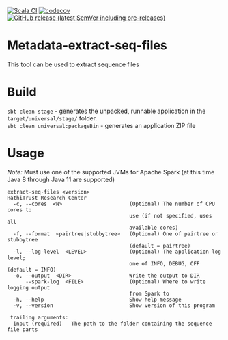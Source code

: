 [![Scala CI](https://github.com/htrc/Metadata-extract-seq-files/actions/workflows/ci.yml/badge.svg)](https://github.com/htrc/Metadata-extract-seq-files/actions/workflows/ci.yml)
[![codecov](https://codecov.io/gh/htrc/Metadata-extract-seq-files/graph/badge.svg?token=eAU8RK60Yd)](https://codecov.io/gh/htrc/Metadata-extract-seq-files)
[![GitHub release (latest SemVer including pre-releases)](https://img.shields.io/github/v/release/htrc/Metadata-extract-seq-files?include_prereleases&sort=semver)](https://github.com/htrc/Metadata-extract-seq-files/releases/latest)

# Metadata-extract-seq-files
This tool can be used to extract sequence files

# Build
`sbt clean stage` - generates the unpacked, runnable application in the `target/universal/stage/` folder.  
`sbt clean universal:packageBin` - generates an application ZIP file

# Usage
*Note:* Must use one of the supported JVMs for Apache Spark (at this time Java 8 through Java 11 are supported)
```text
extract-seq-files <version>
HathiTrust Research Center
  -c, --cores  <N>                      (Optional) The number of CPU cores to
                                        use (if not specified, uses all
                                        available cores)
  -f, --format  <pairtree|stubbytree>   (Optional) One of pairtree or stubbytree
                                        (default = pairtree)
  -l, --log-level  <LEVEL>              (Optional) The application log level;
                                        one of INFO, DEBUG, OFF (default = INFO)
  -o, --output  <DIR>                   Write the output to DIR
      --spark-log  <FILE>               (Optional) Where to write logging output
                                        from Spark to
  -h, --help                            Show help message
  -v, --version                         Show version of this program

 trailing arguments:
  input (required)   The path to the folder containing the sequence file parts
```
